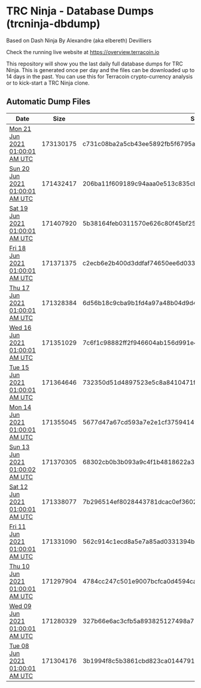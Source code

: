# TRC Ninja - Database Dumps (trcninja-dbdump)
Based on Dash Ninja By Alexandre (aka elbereth) Devilliers

Check the running live website at https://overview.terracoin.io

This repository will show you the last daily full database dumps for TRC Ninja. This is generated once per day and the files can be downloaded up to 14 days in the past.
You can use this for Terracoin crypto-currency analysis or to kick-start a TRC Ninja clone.


## Automatic Dump Files
| Date | Size | SHA256 |
|--|--|--|
| [Mon 21 Jun 2021 01:00:01 AM UTC](https://transfer.sh/1u4A2Tc/trcninja-dbdump-20210621010001.tar.bz2) | 173130175 | c731c08ba2a5cb43ee5892fb5f6795af2dd1e1394b81365fabd503ae24ac6008 | 
| [Sun 20 Jun 2021 01:00:01 AM UTC](https://transfer.sh/1xkltnj/trcninja-dbdump-20210620010001.tar.bz2) | 171432417 | 206ba11f609189c94aaa0e513c835cb018542145e0e91baf7675756be05ec58f | 
| [Sat 19 Jun 2021 01:00:01 AM UTC](https://transfer.sh/1ibyZJH/trcninja-dbdump-20210619010001.tar.bz2) | 171407920 | 5b38164feb0311570e626c80f45bf25400293a8fb515e8df1d8b5be8eb8f1b66 | 
| [Fri 18 Jun 2021 01:00:01 AM UTC](https://transfer.sh/1OT7iLR/trcninja-dbdump-20210618010001.tar.bz2) | 171371375 | c2ecb6e2b400d3ddfaf74650ee6d03321661871bb5a210cb96c7f12118631872 | 
| [Thu 17 Jun 2021 01:00:01 AM UTC](https://transfer.sh/Ar/trcninja-dbdump-20210617010001.tar.bz2) | 171328384 | 6d56b18c9cba9b1fd4a97a48b04d9d4c091b420f6646f3f5fdd319fa0561f1e7 | 
| [Wed 16 Jun 2021 01:00:01 AM UTC](https://transfer.sh/1jo7cm6/trcninja-dbdump-20210616010001.tar.bz2) | 171351029 | 7c6f1c98882ff2f946604ab156d991e4890fb8cfadcc44b83588853f27cfd67d | 
| [Tue 15 Jun 2021 01:00:01 AM UTC](https://transfer.sh/1C2ASFT/trcninja-dbdump-20210615010001.tar.bz2) | 171364646 | 732350d51d4897523e5c8a8410471f79690a8c275651b41ddc30da4b842090bf | 
| [Mon 14 Jun 2021 01:00:01 AM UTC](https://transfer.sh/1peSyJx/trcninja-dbdump-20210614010001.tar.bz2) | 171355045 | 5677d47a67cd593a7e2e1cf37594149116ec79bd7d8c2233a7189dd55ede8233 | 
| [Sun 13 Jun 2021 01:00:02 AM UTC](https://transfer.sh/1iQYL5a/trcninja-dbdump-20210613010001.tar.bz2) | 171370305 | 68302cb0b3b093a9c4f1b4818622a30740fc053ff2a8e2148f8490f28231f298 | 
| [Sat 12 Jun 2021 01:00:01 AM UTC](https://transfer.sh/18BAGo9/trcninja-dbdump-20210612010001.tar.bz2) | 171338077 | 7b296514ef8028443781dcac0ef3602c9549f79edc82fd2fae46fbff6735eb2d | 
| [Fri 11 Jun 2021 01:00:01 AM UTC](https://transfer.sh/trcninja-dbdump-20210611010001.tar.bz2) | 171331090 | 562c914c1ecd8a5e7a85ad0331394b5ee4e899b9014402e4cdcb374060e88830 | 
| [Thu 10 Jun 2021 01:00:01 AM UTC](https://transfer.sh/1gmS1e4/trcninja-dbdump-20210610010001.tar.bz2) | 171297904 | 4784cc247c501e9007bcfca0d4594caeee28749957682dd39f218caa0839e841 | 
| [Wed 09 Jun 2021 01:00:01 AM UTC](https://transfer.sh/12ztHf4/trcninja-dbdump-20210609010001.tar.bz2) | 171280329 | 327b66e6ac3cfb5a893825127498a71727c63144815c72e05274c7753efe22b6 | 
| [Tue 08 Jun 2021 01:00:01 AM UTC](https://transfer.sh/1yjmHbf/trcninja-dbdump-20210608010001.tar.bz2) | 171304176 | 3b1994f8c5b3861cbd823ca014479121a17bbec571e7c5e2bb854b4c0c2960b1 | 
